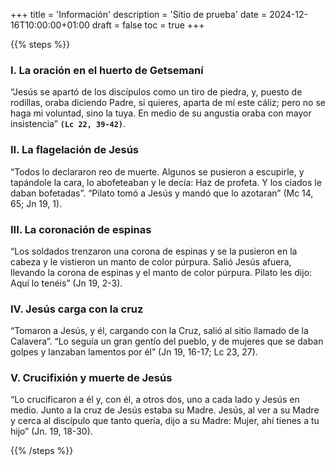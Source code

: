 +++
title = 'Información'
description = 'Sitio de prueba'
date = 2024-12-16T10:00:00+01:00
draft = false
toc = true
+++

{{% steps %}}

### I. La oración en el huerto de Getsemaní

“Jesús se apartó de los discípulos como un tiro de piedra, y, puesto de rodillas, oraba diciendo Padre, si quieres, aparta de mí este cáliz; pero no se haga mi voluntad, sino la tuya. En medio de su angustia oraba con mayor insistencia” **`(Lc 22, 39-42)`**.

### II. La flagelación de Jesús
“Todos lo declararon reo de muerte. Algunos se pusieron a escupirle, y tapándole la cara, lo abofeteaban y le decía: Haz de profeta. Y los ciados le daban bofetadas”. “Pilato tomó a Jesús y mandó que lo azotaran”  (Mc 14, 65; Jn 19, 1).

### III. La coronación de espinas
“Los soldados trenzaron una corona de espinas y se la pusieron en la cabeza y le vistieron un manto de color púrpura. Salió Jesús afuera, llevando la corona de espinas y el manto de color púrpura. Pilato les dijo: Aquí lo tenéis” (Jn 19, 2-3).

### IV. Jesús carga con la cruz
“Tomaron a Jesús, y él, cargando con la Cruz, salió al sitio llamado de la Calavera”. “Lo seguía un gran gentío del pueblo, y de mujeres que se daban golpes y lanzaban lamentos por él” (Jn 19, 16-17; Lc 23, 27).

### V. Crucifixión y muerte de Jesús
“Lo crucificaron a él y, con él, a otros dos, uno a cada lado y Jesús en medio. Junto a la cruz de Jesús estaba su Madre. Jesús, al ver a su Madre y cerca al discípulo que tanto quería, dijo a su Madre: Mujer, ahí tienes a tu hijo” (Jn. 19, 18-30).

{{% /steps %}}